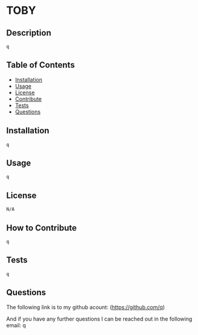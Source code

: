 
  

  # TOBY

  ## Description
    q
  

  ## Table of Contents

  - [Installation](#installation)
  - [Usage](#usage)
  - [License](#license)
  - [Contribute](#contribute)
  - [Tests](#tests)
  - [Questions](#questions)

  ## Installation
    q

  ## Usage
    q
  
  ## License
    N/A
  

  ## How to Contribute
    q

  ## Tests
    q

  ## Questions
  The following link is to my github acount:
  (https://github.com/q) 

  And if you have any further questions I can be reached out in the following email:
  q
